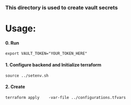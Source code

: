 ### This directory is used to create vault secrets


# Usage: 
#### 0. Run 
```
export VAULT_TOKEN="YOUR_TOKEN_HERE"
```

#### 1. Configure backend and Initialize terraform 
```
source ../setenv.sh
```
#### 2. Create 
```
terraform apply    -var-file ../configurations.tfvars 
```



